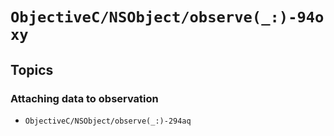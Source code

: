 # ``ObjectiveC/NSObject/observe(_:)-94oxy``

## Topics

### Attaching data to observation

- ``ObjectiveC/NSObject/observe(_:)-294aq``
